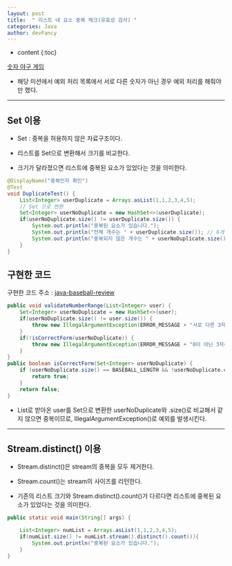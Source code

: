```yaml
---
layout: post
title:  " 리스트 내 요소 중복 체크(유효성 검사) "
categories: Java
author: devFancy
---
```

* content
{:toc}

[숫자 야구 게임](https://github.com/devFancy/java-baseball/tree/fancy-review)

* 해당 미션에서 예외 처리 목록에서 서로 다른 숫자가 아닌 경우 예외 처리를 해줘야만 했다.

---

## Set 이용

* Set : 중복을 허용하지 않은 자료구조이다.

* 리스트를 Set으로 변환해서 크기를 비교한다.

* 크기가 달라졌으면 리스트에 중복된 요소가 있었다는 것을 의미한다.

``` java
@DisplayName("중복인지 확인")
@Test
void DuplicateTest() {
    List<Integer> userDuplicate = Arrays.asList(1,1,2,3,4,5);
    // Set 으로 변환
    Set<Integer> userNoDuplicate = new HashSet<>(userDuplicate);
    if(userNoDuplicate.size() != userDuplicate.size()) {
        System.out.println("중복된 요소가 있습니다.");
        System.out.println("전체 개수는 " + userDuplicate.size()); // 6개
        System.out.println("중복되지 않은 개수는 " + userNoDuplicate.size()); // 5개
    }
}
```


## 구현한 코드

구현한 코드 주소 : [java-baseball-review](https://github.com/Fancy96/java-baseball)

``` java
public void validateNumberRange(List<Integer> user) {
    Set<Integer> userNoDuplicate = new HashSet<>(user);
    if(userNoDuplicate.size() != user.size()) {
        throw new IllegalArgumentException(ERROR_MESSAGE + "서로 다른 3자리 숫자만 입력 가능합니다.");
    }
    if(!isCorrectForm(userNoDuplicate)) {
        throw new IllegalArgumentException(ERROR_MESSAGE + "0이 아닌 3자리 숫자만 입력 가능합니다.");
    }
}
public boolean isCorrectForm(Set<Integer> userNoDuplicate) {
    if (userNoDuplicate.size() == BASEBALL_LENGTH && !userNoDuplicate.contains(ZERO)) {
        return true;
    }
    return false;
}
```

* List로 받아온 user를 Set으로 변환한 userNoDuplicate와 .size()로 비교해서 같지 않으면 중복이므로, IllegalArgumentException()로 예외를 발생시킨다.

---

## Stream.distinct() 이용

* Stream.distinct()은 stream의 중복을 모두 제거한다.

* Stream.count()는 stream의 사이즈를 리턴한다.

* 기존의 리스트 크기와 Stream.distinct().count()가 다르다면 리스트에 중복된 요소가 있었다는 것을 의미한다.

``` java
public static void main(String[] args) {

    List<Integer> numList = Arrays.asList(1,1,2,3,4,5);
    if(numList.size() != numList.stream().distinct().count()){
        System.out.println("중복된 요소가 있습니다.");
    }
}
```